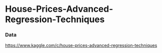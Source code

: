 # House-Prices-Advanced-Regression-Techniques

### Data
https://www.kaggle.com/c/house-prices-advanced-regression-techniques
